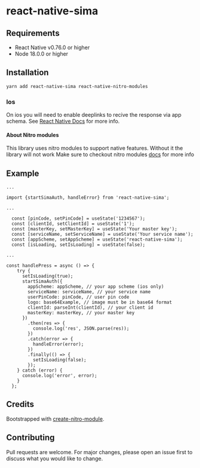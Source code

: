 # react-native-sima

## Requirements

- React Native v0.76.0 or higher
- Node 18.0.0 or higher

## Installation

```bash
yarn add react-native-sima react-native-nitro-modules
```

### Ios

On ios you will need to enable deeplinks to recive the response via app schema. See [React Native Docs](https://reactnative.dev/docs/linking#enabling-deep-links) for more info.

#### About Nitro modules

This library uses nitro modules to support native features. Without it the library will not work
Make sure to checkout nitro modules [docs](https://nitro.margelo.com/docs/what-is-nitro) for more info

## Example

```
...

import {startSimaAuth, handleError} from 'react-native-sima';

...

  const [pinCode, setPinCode] = useState('1234567');
  const [clientId, setClientId] = useState('1');
  const [masterKey, setMasterKey] = useState('Your master key');
  const [serviceName, setServiceName] = useState('Your service name');
  const [appScheme, setAppScheme] = useState('react-native-sima');
  const [isLoading, setIsLoading] = useState(false);

...

const handlePress = async () => {
    try {
      setIsLoading(true);
      startSimaAuth({
        appScheme: appScheme, // your app scheme (ios only)
        serviceName: serviceName, // your service name
        userPinCode: pinCode, // user pin code
        logo: base64Example, // image must be in base64 format
        clientId: parseInt(clientId), // your client id
        masterKey: masterKey, // your master key
      })
        .then(res => {
          console.log('res', JSON.parse(res));
        })
        .catch(error => {
          handleError(error);
        })
        .finally(() => {
          setIsLoading(false);
        });
    } catch (error) {
      console.log('error', error);
    }
  };
```

## Credits

Bootstrapped with [create-nitro-module](https://github.com/patrickkabwe/create-nitro-module).

## Contributing

Pull requests are welcome. For major changes, please open an issue first to discuss what you would like to change.
